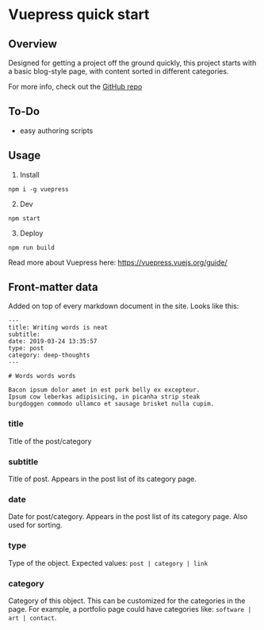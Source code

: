 # Vuepress quick start
## Overview

Designed for getting a project off the ground quickly, this project starts with
a basic blog-style page, with content sorted in different categories.

For more info, check out the [GitHub repo](https://github.com/rjsalvadorr/vuepress-starter)

## To-Do

- easy authoring scripts

## Usage

1) Install

`npm i -g vuepress`

2) Dev

`npm start`

3) Deploy

`npm run build`

Read more about Vuepress here: https://vuepress.vuejs.org/guide/

## Front-matter data

Added on top of every markdown document in the site. Looks like this:

```
---
title: Writing words is neat
subtitle:
date: 2019-03-24 13:35:57
type: post
category: deep-thoughts
---

# Words words words

Bacon ipsum dolor amet in est pork belly ex excepteur.
Ipsum cow leberkas adipisicing, in picanha strip steak
burgdoggen commodo ullamco et sausage brisket nulla cupim.
```

### title

Title of the post/category

### subtitle

Title of post. Appears in the post list of its category page.

### date

Date for post/category. Appears in the post list of its category page.
Also used for sorting.

### type

Type of the object. Expected values: `post | category | link`

### category

Category of this object. This can be customized for the categories in the page.
For example, a portfolio page could have categories like: `software | art | contact`.